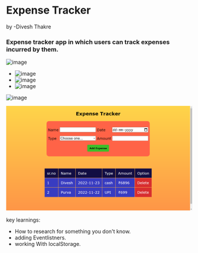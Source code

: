 # Expense Tracker
by -Divesh Thakre

### Expense tracker app  in which users can track expenses incurred by them.



![image](https://img.shields.io/badge/-Technologies__used-orange)
- ![image](https://img.shields.io/badge/-HTML-red)
- ![image](https://img.shields.io/badge/-CSS-blue)
- ![image](https://img.shields.io/badge/-javascript-yellow)

![image](https://img.shields.io/badge/-Preview-lightgreen)

![image](./images/pre.png)

key learnings:
- How to research for something you don't know.
- adding Eventlistners.
- working With localStorage.
#